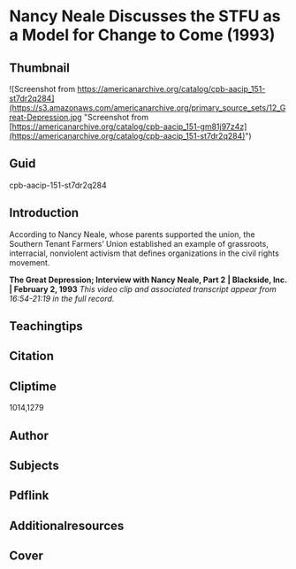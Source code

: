 # Nancy Neale Discusses the STFU as a Model for Change to Come (1993)

## Thumbnail

![Screenshot from https://americanarchive.org/catalog/cpb-aacip_151-st7dr2q284](https://s3.amazonaws.com/americanarchive.org/primary_source_sets/12_Great-Depression.jpg "Screenshot from [https://americanarchive.org/catalog/cpb-aacip_151-gm81j97z4z](https://americanarchive.org/catalog/cpb-aacip_151-st7dr2q284)")

## Guid
cpb-aacip-151-st7dr2q284

## Introduction

According to Nancy Neale, whose parents supported the union, the Southern Tenant Farmers’ Union established an example of grassroots, interracial, nonviolent activism that defines organizations in the civil rights movement.

<b>The Great Depression; Interview with Nancy Neale, Part 2</b>
<b>| Blackside, Inc. | February 2, 1993</b>
<i>This video clip and associated transcript appear from 16:54-21:19 in the full record.</i>

## Teachingtips

## Citation

## Cliptime

1014,1279

## Author
## Subjects
## Pdflink
## Additionalresources
## Cover
